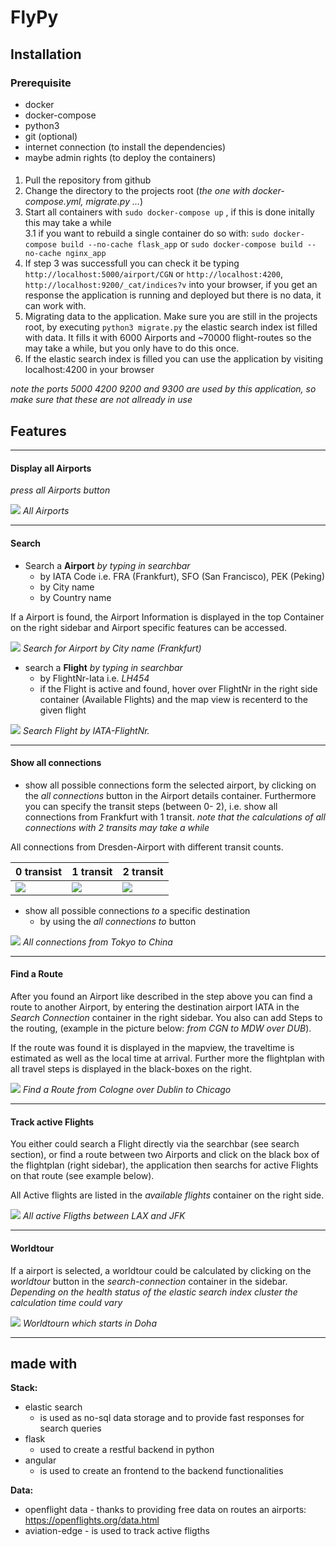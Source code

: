 # FlyPy

## Installation

### Prerequisite

- docker
- docker-compose
- python3
- git (optional)
- internet connection (to install the dependencies)
- maybe admin rights  (to deploy the containers)

####

1. Pull the repository from github
2. Change the directory to the projects root (*the one with docker-compose.yml, migrate.py ...*)
3. Start all containers with `sudo docker-compose up` , if this is done initally this may take a while  
    3.1 if you want to rebuild a single container do so with: `sudo docker-compose build --no-cache flask_app` or `sudo docker-compose build --no-cache nginx_app`  
4. If step 3 was successfull you can check it be typing `http://localhost:5000/airport/CGN` or `http://localhost:4200`, `http://localhost:9200/_cat/indices?v` into your browser, if you get an response the application  is running and deployed but there is no data, it can work with.
5. Migrating data to the application. Make sure you are still in the projects root, by executing `python3 migrate.py` the elastic search index ist filled with data. It fills it with 6000 Airports and ~70000 flight-routes so the may take a while, but you only have to do this once.
6. If the elastic search index is filled you can use the application by visiting localhost:4200 in your browser

*note the ports 5000 4200 9200 and 9300 are used by this application, so make sure that these are not allready in use*


## Features

----
#### Display all Airports

<i>press all Airports button</i>

![](screens/Selection_022.png)
<i> All Airports</i>

---
#### Search

- Search a **Airport** <i>by typing in searchbar</i>
    - by IATA Code i.e. FRA (Frankfurt), SFO (San Francisco), PEK (Peking)
    - by City name
    - by Country name

If a Airport is found, the Airport Information is displayed in the top Container on the right sidebar and Airport specific features can be accessed.

![](screens/Selection_010.png)
<i> Search for Airport by City name (Frankfurt)</i>

- search a **Flight** <i>by typing in searchbar</i>
    - by FlightNr-Iata i.e. <i>LH454</i>
    - if the Flight is active and found, hover over FlightNr in the right side container (Available Flights) and the map view is recenterd to the given flight

![](screens/Selection_012.png)
<i> Search Flight by IATA-FlightNr.</i>

---
#### Show all connections

- show all possible connections form the selected airport, by clicking on the *all connections* button in the Airport details container. Furthermore you can specify the transit steps (between 0- 2), i.e. show all connections from Frankfurt with 1 transit. 
*note that the calculations of all connections with 2 transits may take a while*

All connections from Dresden-Airport with different transit counts.

| 0 transist| 1 transit  | 2 transit
|----------|-------------|----|
|![](screens/Selection_016.png)| ![](screens/Selection_024.png)|![](screens/Selection_023.png)|


- show all possible connections *to* a specific destination
    - by using the *all connections to* button


![](screens/Selection_019.png)
<i> All connections from Tokyo to China</i>


---
#### Find a Route

After you found an Airport like described in the step above you can find a route to another Airport, by entering the destination airport IATA in the *Search Connection* container in the right sidebar. You also can add Steps to the routing, (example in the picture below: *from CGN to MDW over DUB*). 

If the route was found it is displayed in the mapview, the traveltime is estimated as well as the local time at arrival. Further more the flightplan with all travel steps is displayed in the black-boxes on the right. 

![](screens/Selection_013.png)
<i> Find a Route from Cologne over Dublin to Chicago</i>

---
#### Track active Flights

You either could search a Flight directly via the searchbar (see search section), or find a route between two Airports and click on the black box of the flightplan (right sidebar), the application then searchs for active Flights on that route (see example below). 

All Active flights are listed in the *available flights* container on the right side.
  
![](screens/Selection_014.png)
<i> All active Fligths between LAX and JFK</i>

---
#### Worldtour

If a airport is selected, a worldtour could be calculated by clicking on the *worldtour* button in the *search-connection* container in the sidebar. *Depending on the health status of the elastic search index cluster the calculation time could vary*

![](screens/Selection_015.png)
<i> Worldtourn which starts in Doha</i>

___
## made with 

**Stack:**
- elastic search
    - is used as no-sql data storage and to provide fast responses for search queries
- flask
    - used to create a restful backend in python
- angular
    - is used to create an frontend to the backend functionalities

**Data:**
- openflight data - thanks to providing free data on routes an airports: https://openflights.org/data.html
- aviation-edge - is used to track active fligths
